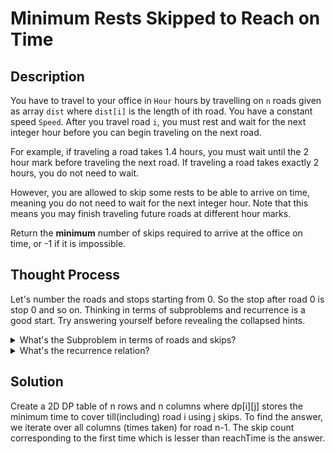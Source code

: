 # Minimum Rests Skipped to Reach on Time

## Description

You have to travel to your office in `Hour` hours by travelling on `n` roads given as array `dist` where `dist[i]` is the length of ith road. You have a constant speed `Speed`. After you travel road `i`, you must rest and wait for the next integer hour before you can begin traveling on the next road.

For example, if traveling a road takes 1.4 hours, you must wait until the 2 hour mark before traveling the next road. If traveling a road takes exactly 2 hours, you do not need to wait.

However, you are allowed to skip some rests to be able to arrive on time, meaning you do not need to wait for the next integer hour. Note that this means you may finish traveling future roads at different hour marks.

Return the **minimum** number of skips required to arrive at the office on time, or -1 if it is impossible. 

## Thought Process

Let's number the roads and stops starting from 0. So the stop after road 0 is stop 0 and so on.
Thinking in terms of subproblems and recurrence is a good start. Try answering yourself before revealing the collapsed hints.  

<details>
  <summary>What's the Subproblem in terms of roads and skips?</summary>
  What is the minimum time which it takes to cover the i roads using j skips.
</details>

<details>
  <summary>What's the recurrence relation?</summary>
  
  <p>There are two ways to cover i roads using j skips.
    <ol>
		  <li>	You cover i-1 roads using j skips and don't skip at the i-1 th ie. between roads i-1 and i stop. </li>
		  <li>  You cover i roads using j-1 skips and skip after the ith stop. So you use j-1+1 skip. </li>
    </ol>
  </p>
	Now, you just need to think about the edge cases like how you would cover i roads without any skip?
</details>

## Solution

Create a 2D DP table of n rows and n columns where dp[i][j] stores the minimum time to cover till(including) road i using j skips.
To find the answer, we iterate over all columns (times taken) for road n-1. The skip count corresponding to the first time which is lesser than 
reachTime is the answer.



